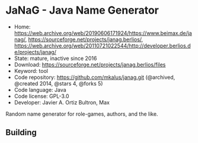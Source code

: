 # JaNaG - Java Name Generator

- Home: https://web.archive.org/web/20190606171924/https://www.beimax.de/janag/, https://sourceforge.net/projects/janag.berlios/, https://web.archive.org/web/20110721022544/http://developer.berlios.de/projects/janag/
- State: mature, inactive since 2016
- Download: https://sourceforge.net/projects/janag.berlios/files
- Keyword: tool
- Code repository: https://github.com/mkalus/janag.git (@archived, @created 2014, @stars 4, @forks 5)
- Code language: Java
- Code license: GPL-3.0
- Developer: Javier A. Ortiz Bultron, Max

Random name generator for role-games, authors, and the like.

## Building
